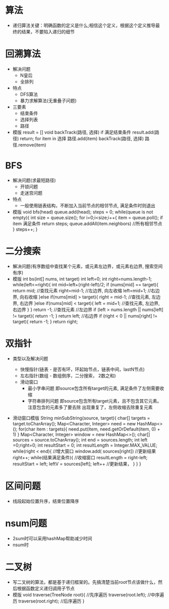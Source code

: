 # 算法
* 递归算法关键：明确函数的定义是什么;相信这个定义，根据这个定义推导最终的结果，不要陷入递归的细节

# 回溯算法

* 解决问题
    * N皇后
    * 全排列
* 特点
    * DFS算法
    * 暴力求解算法(无重叠子问题)
* 三要素
    * 结束条件
    * 选择列表
    * 路径
* 模版 result = []
  void backTrack(路径, 选择)
  if 满足结束条件 result.add(路径)
  return; for item in 选择 路径.add(item)
  backTrack(路径, 选择)
  路径.remove(item)

# BFS

* 解决问题(求最短路径)
    * 开锁问题
    * 走迷宫问题
* 特点
    * 一般使用链表结构，不断加入当前节点的相邻节点, 满足条件时则退出
* 模版 void bfs(head)
  queue.add(head); steps = 0; while(queue is not empty){ int size = queue.size(); for i=0;i<size;i++{ item =
  queue.poll(); if item 满足条件 return steps; queue.addAll(item.neighbors) //所有相邻节点 } steps++; }

# 二分搜索

* 解决问题(有序数组中查找某个元素，或元素左边界，或元素右边界, 搜索空间有序)
* 模版 int bs(int[] nums, int target)
  int left=0; int right=nums.length-1; while(left<=right){ int mid=left+(right-left)/2; if (nums[mid] == target){ return
  mid; //查找元素 right=mid-1; //左边界, 向左收缩 left=mid+1; //右边界, 向右收缩 }else if(nums[mid] > target){ right = mid-1; //查找元素, 左边界,
  右边界 }else if(nums[mid] < target){ left = mid+1; //查找元素, 左边界, 右边界 } } return -1; //查找元素 //左边界 if (left > nums.length ||
  nums[left] != target){ return -1; } return left; //右边界 if (right < 0 || nums[right] != target){ return -1; } return
  right;

# 双指针

* 类型以及解决问题
    * 快慢指针(链表 - 是否有环，环起始节点，链表中间，lastN节点)
    * 左右指针(数组 - 数组倒序，二分搜索， 2数之和)
    * 滑动窗口
        * 最小字串问题 即source包含所有target的元素, 满足条件了左侧需要收缩
        * 字符串排列问题 即source包含所有target元素，且不包含其它元素。 注意包含的元素多了要去除 出现重复了，左侧收缩去除重复元素

* 滑动窗口模版 String minSubString(source, target){ char[] targets = target.toCharArray(); Map<Character, Integer> need = new
  HashMap<>(); for(char item : targets){ need.put(item, need.getOrDefault(item, 0) + 1)
  } Map<Character, Integer> window = new HashMap<>(); char[] sources = source.toCharArray(); int end = sources.length;
  int left =0;right=0; int resultStart = 0; int resultLength = Integer.MAX_VALUE; while(right < end){ //增大窗口 window.add(
  sources[right])
  //更新结果 right++; while(结果满足条件){ //收缩窗口 resultLength = right-left; resultStart = left; leftV = sources[left]; left++
  //更新结果， } } }

# 区间问题

* 线段起始位置升序，结束位置降序

# nsum问题

* 2sum时可以采用hashMap帮助减少时间
* nsum时

# 二叉树

* 写二叉树的算法，都是基于递归框架的。先搞清楚当前root节点该做什么，然后根据函数定义递归调用子节点
* 模版 void traverse(TreeNode root){ //先序遍历 traverse(root.left); //中序遍历 traverse(root.right); //后序遍历 }
    


    
    